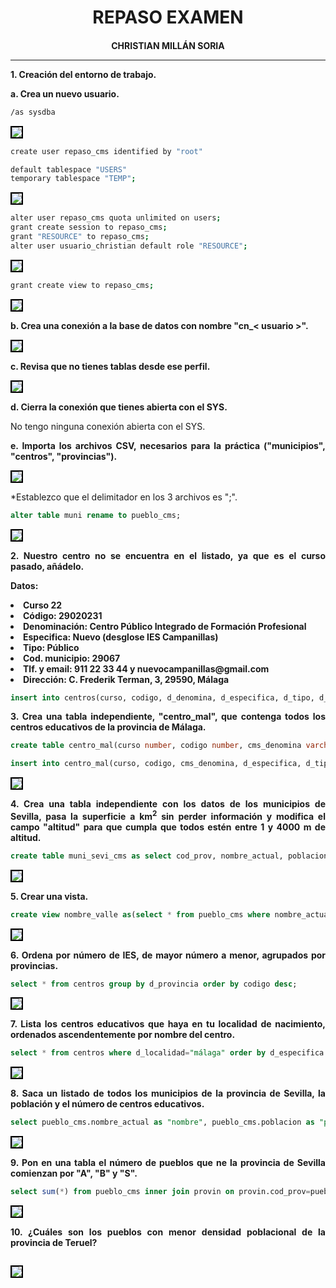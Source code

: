 <style>
  h1, h4{
    text-align: center;
    font-weight: bold;
    border: none;
    margin-bottom: 0px;
  }

  p{
    text-align: justify;
  }

  img{
    border: 2px solid black;
  }

  #ex{
    border: none;
  }
</style>

<h1>REPASO EXAMEN</h1>

<h4>CHRISTIAN MILLÁN SORIA</h4>

<hr>

<p><b>1. Creación del entorno de trabajo.</b></p>

<p><b>a. Crea un nuevo usuario.</b></p>

```bash
/as sysdba
```

<img src="img/1.png">

```bash
create user repaso_cms identified by "root"
```

```bash
default tablespace "USERS"
temporary tablespace "TEMP";
```

<img src="img/2.png">

```bash
alter user repaso_cms quota unlimited on users;
grant create session to repaso_cms;
grant "RESOURCE" to repaso_cms;
alter user usuario_christian default role "RESOURCE";
```

<img src="img/3.png">

```bash
grant create view to repaso_cms;
```

<img src="img/4.png">

<p><b>b. Crea una conexión a la base de datos con nombre "cn_< usuario >".</b></p>

<img src="img/5.png">

<p><b>c. Revisa que no tienes tablas desde ese perfil.</b></p>

<img src="img/6.png">

<p><b>d. Cierra la conexión que tienes abierta con el SYS.</b></p>

<p>No tengo ninguna conexión abierta con el SYS.</p>

<p><b>e. Importa los archivos CSV, necesarios para la práctica ("municipios", "centros", "provincias").</b></p>

<img src="img/7.png">

<p>*Establezco que el delimitador en los 3 archivos es ";".</p>

```sql
alter table muni rename to pueblo_cms;
```

<img src="img/8.png">

<p><b>2. Nuestro centro no se encuentra en el listado, ya que es el curso pasado, añádelo.</b></p>

<p><b>Datos:</b></p>

<li><b>Curso 22</b></li>

<li><b>Código: 29020231</b></li>

<li><b>Denominación: Centro Público Integrado de Formación Profesional</b></li>

<li><b>Especifica: Nuevo (desglose IES Campanillas)</b></li>

<li><b>Tipo: Público</b></li>

<li><b>Cod. municipio: 29067</b></li>

<li><b>Tlf. y email: 911 22 33 44 y nuevocampanillas@gmail.com</b></li>

<li><b>Dirección: C. Frederik Terman, 3, 29590, Málaga</b></li>

```sql
insert into centros(curso, codigo, d_denomina, d_especifica, d_tipo, d_domicilio, d_localidad, cod_municipio, d_municipio, d_provincia, c_postal, n_telefono, correo_e) values(22, 29020231, 'Centro Público Integrado de Formación Profesional', 'Nuevo (desglose IES Campanillas)', 'Público', 'C. Frederik Terman, 3, 29590, Málaga', 'Málaga', 29067, 'Campanillas', 'Málaga', 29590, 911223344, 'nuevocampanillas@gmail.com');
```

<p><b>3. Crea una tabla independiente, "centro_mal", que contenga todos los centros educativos de la provincia de Málaga.</b></p>

```sql
create table centro_mal(curso number, codigo number, cms_denomina varchar(60), d_especifica varchar(60), d_tipo varchar(60), d_domicilio varchar(60), d_localidad varchar(60), cod_municipio number, d_municipio varchar(60), d_provincia varchar(60), c_postal number, n_telefono number, correo_e varchar(60), primary key(codigo));
```

```sql
insert into centro_mal(curso, codigo, cms_denomina, d_especifica, d_tipo, d_domicilio, d_localidad, cod_municipio, d_municipio, d_provincia, c_postal, n_telefono, correo_e) select centros.* from centros where d_provincia="málaga";
```

<img src="img/9.png">

<p><b>4. Crea una tabla independiente con los datos de los municipios de Sevilla, pasa la superficie a km<sup>2</sup> sin perder información y modifica el campo "altitud" para que cumpla que todos estén entre 1 y 4000 m de altitud.</b></p>

```sql
create table muni_sevi_cms as select cod_prov, nombre_actual, poblacion, superficie/100 as km2, perimetro, cod_ine_capital, capital, poblacion_capital, longitud_etrs89, latitud_etrs89, altitud from pueblo_cms where pueblo_cms.cod_prov=41;
```

<img src="img/10.png">

<p><b>5. Crear una vista.</b></p>

```sql
create view nombre_valle as(select * from pueblo_cms where nombre_actual like '%valle%');
```

<img src="img/11.png">

<p><b>6. Ordena por número de IES, de mayor número a menor, agrupados por provincias.</b></p>

```sql
select * from centros group by d_provincia order by codigo desc;
```

<img src="img/12.png">

<p><b>7. Lista los centros educativos que haya en tu localidad de nacimiento, ordenados ascendentemente por nombre del centro.</b></p>

```sql
select * from centros where d_localidad="málaga" order by d_especifica asc;
```

<img src="img/13.png">

<p><b>8. Saca un listado de todos los municipios de la provincia de Sevilla, la población y el número de centros educativos.</b></p>

```sql
select pueblo_cms.nombre_actual as "nombre", pueblo_cms.poblacion as "poblacion" from pueblo_cms inner join provin on provin.cod_prov=pueblo_cms.cod_prov where pueblo_cms.cod_prov=44;
```

<img src="img/14.png">

<p><b>9. Pon en una tabla el número de pueblos que ne la provincia de Sevilla comienzan por "A", "B" y "S".</b></p>

```sql
select sum(*) from pueblo_cms inner join provin on provin.cod_prov=pueblo_cms.cod_prov where(pueblo_cms.nombre_actual like 'A%' or pueblo_cms.nombre_actual like 'B%' or pueblo_cms.nombre_actual like 'S%') and pueblo_cms.cod_prov=41;
```

<img src="img/15.png">

<p><b>10. ¿Cuáles son los pueblos con menor densidad poblacional de la provincia de Teruel?</b></p>

```sql

```

<img src="img/16.png">